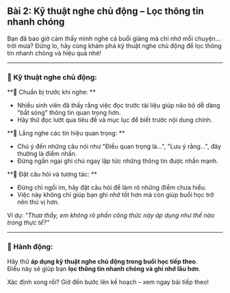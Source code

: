 ## Bài 2: Kỹ thuật nghe chủ động – Lọc thông tin nhanh chóng  

Bạn đã bao giờ cảm thấy mình nghe cả buổi giảng mà chỉ nhớ mỗi chuyện... trời mưa? Đừng lo, hãy cùng khám phá kỹ thuật nghe chủ động để lọc thông tin nhanh chóng và hiệu quả nhé!

---

### 📌 Kỹ thuật nghe chủ động:  

**🔹 Chuẩn bị trước khi nghe:  **  
- Nhiều sinh viên đã thấy rằng việc đọc trước tài liệu giúp não bộ dễ dàng "bắt sóng" thông tin quan trọng hơn.  
- Hãy thử đọc lướt qua tiêu đề và mục lục để biết trước nội dung chính.  

**🔹 Lắng nghe các tín hiệu quan trọng:  **  
- Chú ý đến những câu nói như "Điều quan trọng là...", "Lưu ý rằng...", đây thường là điểm nhấn.  
- Đừng ngần ngại ghi chú ngay lập tức những thông tin được nhấn mạnh.  

**🔹 Đặt câu hỏi và tương tác:  **  
- Đừng chỉ ngồi im, hãy đặt câu hỏi để làm rõ những điểm chưa hiểu.  
- Việc này không chỉ giúp bạn ghi nhớ tốt hơn mà còn giúp buổi học trở nên thú vị hơn.  

Ví dụ: *"Thưa thầy, em không rõ phần công thức này áp dụng như thế nào trong thực tế?"*  

---

### 🚀 Hành động:  

Hãy thử **áp dụng kỹ thuật nghe chủ động trong buổi học tiếp theo**.  
Điều này sẽ giúp bạn **lọc thông tin nhanh chóng và ghi nhớ lâu hơn**.  

Xác định xong rồi? Giờ đến bước lên kế hoạch – xem ngay bài tiếp theo!  